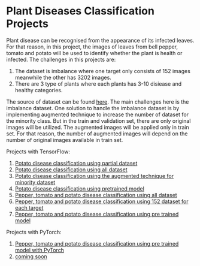 # Plant Diseases Classification Projects

Plant disease can be recognised from the appearance of its infected leaves. For that reason, in this project, the images of leaves from bell pepper, tomato and potato will be used to identify whether the plant is health or infected. The challenges in this projects are:
1. The dataset is imbalance where one target only consists of 152 images meanwhile the other has 3202 images.
2. There are 3 type of plants where each plants has 3-10 disiease and healthy categories.

The source of dataset can be found [here](https://www.kaggle.com/datasets/arjuntejaswi/plant-village). The main challenges here is the imbalance dataset. One solution to handle the imbalance dataset is by implementing augmented technique to increase the number of dataset for the minority class. But in the train and validation set, there are only original images will be utilized. The augmented images will be applied only in train set. For that reason, the number of augmented images will depend on the number of original images available in train set. 

Projects with TensorFlow:
1. [Potato disease classification using partial dataset](https://github.com/imdwipayana/Plant_Disease_Project/blob/main/potatoes_disease_CNN.ipynb)
2. [Potato disease classification using all dataset](https://github.com/imdwipayana/Plant_Disease_Project/blob/main/potatoe_disease_CNN_full_dataset.ipynb)
3. [Potato disease classification using the augmented technique for minority dataset](https://github.com/imdwipayana/Plant_Disease_Project/blob/main/potato_disease_augmented.ipynb)
4. [Potato disease classification using pretrained model](https://github.com/imdwipayana/Plant_Disease_Project/blob/main/potato_disease_pre_trained_model.ipynb)
5. [Pepper, tomato and potato disease classification using all dataset](https://github.com/imdwipayana/Plant_Disease_Project/blob/main/all_diseases_all_dataset.ipynb)
6. [Pepper, tomato and potato disease classification using 152 dataset for each target](https://github.com/imdwipayana/Plant_Disease_Project/blob/main/all_disease_152_Images.ipynb)
7. [Pepper, tomato and potato disease classification using pre trained model](https://github.com/imdwipayana/Plant_Disease_Project/blob/main/all_plant_diseases_pretrained_model.ipynb)

Projects with PyTorch:
1. [Pepper, tomato and potato disease classification using pre trained model with PyTorch](https://github.com/imdwipayana/Plant_Disease_Project/blob/main/all_disease_classification_preTrained_PyTorch.ipynb)
2. [coming soon]()
